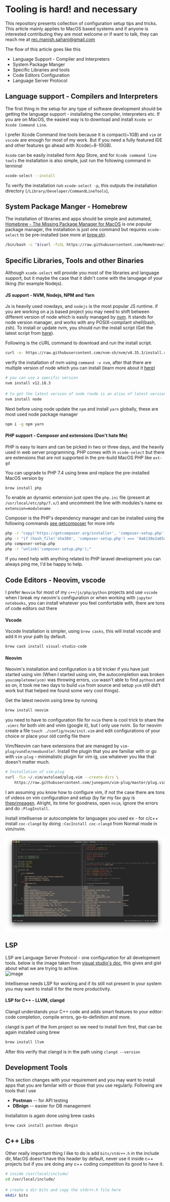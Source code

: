 # Tooling is hard! and necessary

This repository presents collection of configuration setup tips and tricks. This article mainly applies to MacOS based systems and if anyone is interested contributing they are most welcome or if want to talk, they can reach me at [rec.manish.sahani@gmail.com](mailto:rec.manish.sahani@gmail.com) 
    
The flow of this article goes like this 
- Language Support - Compiler and Interpreters 
- System Package Manger 
- Specific Libraries and tools 
- Code Editors Configuration 
- Language Server Protocol

## Language support - Compilers and Interpreters
The first thing in the setup for any type of software development should be getting the language support - installating the compiler, interpreters etc. If you are on MacOS, the easiest way is to download and install `Xcode or Xcode Command Line`. 

I prefer Xcode Command line tools because it is compact(~1GB) and `vim` or `vscode` are enough for most of my work. But if you need a fully featured IDE and other features go ahead with Xcode(~8-10GB).

`Xcode` can be easily installed form App Store, and for `Xcode command line tools` the installation is also simple, just run the following command in terminal
```bash 
xcode-select --install
```

To verify the installation run `xcode-select -p`, this outputs the installation directory (`/Library/Developer/CommandLineTools`),

## System Package Manger - Homebrew
The installation of libraries and apps should be simple and automated, [Homebrew - The Missing Package Manager for MacOS](https://brew.sh/) is one popular package manager, the installation is just one command but requires `xcode-select` to be pre-installed (see more at [brew.sh](https://brew.sh/)).

```bash 
/bin/bash -c "$(curl -fsSL https://raw.githubusercontent.com/Homebrew/install/master/install.sh)"
```

## Specific Libraries, Tools and other Binaries  
Although `xcode-select` will provide you most of the libraries and language support, but it maybe the case that it didn't come with the lanugage of your liking (for example Nodejs).

#### JS support - NVM, Nodejs, NPM and Yarn
Js is heavily used nowdays, and `nodejs` is the most popular JS runtime. if you are working on a js based project you may need to shift between different version of node which is easily managed by [nvm](https://github.com/nvm-sh/nvm#about). It stands for node version manager, and works with any POSIX-compilant shell(bash, zsh). To install or update nvm, you should run the install script (Get the latest script from [here](https://github.com/nvm-sh/nvm#about)). 

Following is the cURL command to download and run the install script.

```bash 
curl -o- https://raw.githubusercontent.com/nvm-sh/nvm/v0.35.3/install.sh | bash
```

verify the installation of nvm using `command -v nvm`, after that there are multiple version of node which you can install (learn more about it [here](https://github.com/nvm-sh/nvm#about))

```bash
# you can use a specific version 
nvm install v12.18.3 

# to get the latest version of node (node is an alias of latest version)
nvm install node 
```

Next before using node update the `npm` and install `yarn` globally, these are most used node package manager
```bash 
npm i -g npm yarn
```

#### PHP support - Composer and extensions (Don't hate Me)
PHP is easy to learn and can be picked in two or three days, and the heavily used in web server programming. PHP comes with in `xcode-select` but there are extensions that are not supported in the pre-build MacOS PHP like `ext-gd` 

You can upgrade to PHP 7.4 using brew and replace the pre-installed MacOS version by
```bah
brew install php
```
To enable an dynamic extension just open the `php.ini` file (present at `/usr/local/etc/php/7.x/`) and uncomment the line with modules's name ex `extension=modulename` 

Composer is the PHP's dependency manager and can be installed using the following commands [see getcomposer](https://getcomposer.org/download/) for more info
```bash 
php -r "copy('https://getcomposer.org/installer', 'composer-setup.php');"
php -r "if (hash_file('sha384', 'composer-setup.php') === '8a6138e2a05a8c28539c9f0fb361159823655d7ad2deecb371b04a83966c61223adc522b0189079e3e9e277cd72b8897') { echo 'Installer verified'; } else { echo 'Installer corrupt'; unlink('composer-setup.php'); } echo PHP_EOL;"
php composer-setup.php
php -r "unlink('composer-setup.php');"
```
If you need help with anything related to PHP laravel development you can always ping me, I'd be happy to help.

## Code Editors - Neovim, vscode 
I prefer `Neovim` for most of my `c++/js/php/python` projects and use `vscode` when I break my neovim's configuration or when working with `jupyter notebooks`, you can install whatever you feel comfortable with, there are tons of code editors out there 

#### Vscode 
Vscode Installation is simpler, using `brew casks`, this will install vscode and add it in your path by default. 
```bash
brew cask install visual-studio-code
```

#### Neovim
Neovim's installation and configuration is a bit tricker if you have just started using vim (When I started using vim, the autocompletion was broken `youcompleteme(ycm)` was throwing errors, `vim` wasn't able to find `python3` and so on, it took me two days to build `vim` from source and setup `ycm` still did't work but that helped me found some very cool things). 

Get the latest neovim using brew by running 
```bash 
brew install neovim
``` 

you need to have to configuration file for `nvim` there is cool trick to share the `.vimrc` for both vim and vnim (google it), but I only use nvim. So for neovim create a file `touch ./config/nvim/init.vim` and edit configurations of your choice or place your old config file there  

Vim/Neovim can have extensions that are managed by `vim-plug/vundle/neobundle?`. Install the plugin that you are familiar with or go with `vim-plug` - minimalistic plugin for vim ig, use whatever you like that doesn't matter much.
```bash
# Installation of vim-plug
curl -fLo ~/.vim/autoload/plug.vim --create-dirs \
    https://raw.githubusercontent.com/junegunn/vim-plug/master/plug.vim
```

I am assuming you know how to configure vim, if not the case there are tons of videos on vim configuration and setup (by far my fav guy is [theprimeagen](https://www.youtube.com/c/ThePrimeagen/videos). Alright, its time for goodness, open `nvim`, ignore the errors and do `:PlugInstall`.

Install intellisense or autocomplete for languages you used ex - for c/c++ install `coc-clangd` by  doing `:CocInstall coc-clangd` from Normal mode in vim/nvim.

![vim](https://raw.githubusercontent.com/manishsahani999/dotfiles/master/static/vim.png)

## LSP 
LSP are Language Server Protocol - one configuration for all development tools. below is the image taken from [visual studio's doc](https://code.visualstudio.com/api/language-extensions/language-server-extension-guide), this gives and gist about what we are trying to achive. 
<br/>
![image](https://code.visualstudio.com/assets/api/language-extensions/language-server-extension-guide/lsp-languages-editors.png)

Intellisense needs LSP for working and if its still not present in your system you may want to install it for the more productivity. 

#### LSP for C++ - LLVM, clangd
Clangd understands your C++ code and adds smart features to your editor: code completion, compile errors, go-to-definition and more. 

clangd is part of the llvm project so we need to install llvm first, that can be again installed using brew 

```bash
brew install llvm
```

After this verify that clangd is in the path using `clangd --version`


## Development Tools 

This section changes with your requirement and you may want to install apps that you are familar with or those that you use regularly. Following are tools that I use 

- **Postman** -- for API testing 
- **DBnign** -- easier for DB management

Installation is again done using brew casks
```bash 
brew cask install postman dbngin
```


## C++ Libs 
Other really important thing I like to do is add `bits/stdc++.h` in the include dir, MacOS doesn't have this header by default, never use it inside c++ projects but if you are doing any c++ coding competition its good to have it.

```bash 
# inside /usr/local/include/
cd /usr/local/include/

# create a dir bits and copy the stdc++.h file here
mkdir bits 
```

